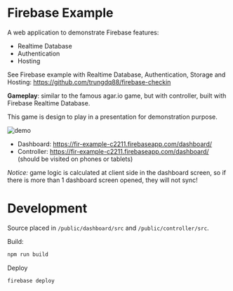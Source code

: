 # Firebase Example

A web application to demonstrate Firebase features:

- Realtime Database
- Authentication
- Hosting

See Firebase example with Realtime Database, Authentication, Storage and Hosting: https://github.com/trungdq88/firebase-checkin

**Gameplay**: similar to the famous agar.io game, but with controller, built with Firebase Realtime Database.

This game is design to play in a presentation for demonstration purpose.

![demo](https://cloud.githubusercontent.com/assets/4214509/16274391/9f0dd236-38cf-11e6-967d-81474aae77ca.gif)

- Dashboard: https://fir-example-c2211.firebaseapp.com/dashboard/
- Controller: https://fir-example-c2211.firebaseapp.com/dashboard/ (should be visited on phones or tablets)

*Notice:* game logic is calculated at client side in the dashboard screen, so if there is more than 1 dashboard screen opened, they will not sync!

# Development

Source placed in `/public/dashboard/src` and `/public/controller/src`.

Build:

```bash
npm run build
```

Deploy
```bash
firebase deploy
```
